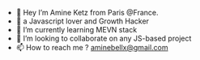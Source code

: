 - 👋 Hey I’m Amine Ketz from Paris @France.
- 👀 a Javascript lover and Growth Hacker
- 🌱 I’m currently learning MEVN stack
- 💞️ I’m looking to collaborate on any JS-based project
- 📫 How to reach me ? aminebellx@gmail.com

<!---
Ketz75018/Ketz75018 is a ✨ special ✨ repository because its `README.md` (this file) appears on your GitHub profile.
You can click the Preview link to take a look at your changes.
--->
